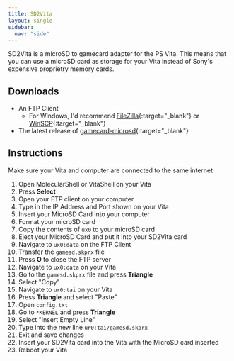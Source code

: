 ```yaml
---
title: SD2Vita
layout: single
sidebar:
  nav: "side"
---
```


SD2Vita is a microSD to gamecard adapter for the PS Vita. This means that you can use a microSD card as storage for your Vita instead of Sony's expensive proprietry memory cards.

## Downloads
- An FTP Client
	- For Windows, I'd recommend [FileZilla](https://filezilla-project.org/){:target="_blank"} or [WinSCP](https://winscp.net/eng/download.php){:target="_blank"}
- The latest release of [gamecard-microsd](https://github.com/ArkSource/gamecard-microsd/releases/latest/){:target="_blank"}

## Instructions
Make sure your Vita and computer are connected to the same internet

1. Open MolecularShell or VitaShell on your Vita
2. Press **Select**
3. Open your FTP client on your computer
4. Type in the IP Address and Port shown on your Vita
5. Insert your MicroSD Card into your computer
6. Format your microSD card
6. Copy the contents of `ux0` to your microSD card
7. Eject your MicroSD Card and put it into your SD2Vita card
8. Navigate to `ux0:data` on the FTP Client
9. Transfer the `gamesd.skprx` file
10. Press **O** to close the FTP server
11. Navigate to `ux0:data` on your Vita
12. Go to the `gamesd.skprx` file and press **Triangle**
13. Select "Copy"
14. Navigate to `ur0:tai` on your Vita
15. Press **Triangle** and select "Paste"
16. Open `config.txt`
17. Go to `*KERNEL` and press **Triangle**
18. Select "Insert Empty Line"
20. Type into the new line `ur0:tai/gamesd.skprx`
21. Exit and save changes
22. Insert your SD2Vita card into the Vita with the MicroSD card inserted
24. Reboot your Vita
